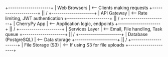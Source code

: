 +---------------------+
|     Web Browsers    |  <-- Clients making requests
+---------------------+
          ||
          \/
+---------------------+
|    API Gateway      |  <-- Rate limiting, JWT authentication
+---------------------+
          ||
          \/
+---------------------+
|  CherryPy App       |  <-- Application logic, endpoints
+---------------------+
          ||
          \/
+---------------------+
|    Services Layer   |  <-- Email, File handling, Task queue
+---------------------+
          ||
          \/
+---------------------+
|    Database (PostgreSQL)  |  <-- Data storage
+---------------------+
          ||
          \/
+---------------------+
|   File Storage (S3) |  <-- If using S3 for file uploads
+---------------------+
